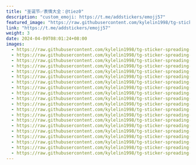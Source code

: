 ```yaml
---
title: "圣诞节✅表情大全：@tiez0"
description: "custom_emoji: https://t.me/addstickers/emojj57"
featured_image: "https://raw.githubusercontent.com/kylelin1998/tg-sticker-spreading-worldwide-images/main/img/7da30153-d770-45df-82e7-85d07c1d7385.jpg"
link: "https://t.me/addstickers/emojj57"
weight: 3
date: 2024-04-09T08:01:24+08:00
images:
  - https://raw.githubusercontent.com/kylelin1998/tg-sticker-spreading-worldwide-images/main/img/7da30153-d770-45df-82e7-85d07c1d7385.jpg
  - https://raw.githubusercontent.com/kylelin1998/tg-sticker-spreading-worldwide-images/main/img/05f69802-d1d2-493d-97b6-90710d9fddaf.jpg
  - https://raw.githubusercontent.com/kylelin1998/tg-sticker-spreading-worldwide-images/main/img/af609bb6-9dbc-4d09-83ab-799e821bfa48.jpg
  - https://raw.githubusercontent.com/kylelin1998/tg-sticker-spreading-worldwide-images/main/img/3c1f5af7-b323-4266-bc79-12a41af78447.jpg
  - https://raw.githubusercontent.com/kylelin1998/tg-sticker-spreading-worldwide-images/main/img/c444c4ab-a747-44ba-acf5-0bc22485862c.jpg
  - https://raw.githubusercontent.com/kylelin1998/tg-sticker-spreading-worldwide-images/main/img/5c6d369c-852e-42fd-813e-78c82f94872d.jpg
  - https://raw.githubusercontent.com/kylelin1998/tg-sticker-spreading-worldwide-images/main/img/1770292c-0a0d-4ad6-82ca-d99a969ad0c3.jpg
  - https://raw.githubusercontent.com/kylelin1998/tg-sticker-spreading-worldwide-images/main/img/f1b85cc9-01fe-40a2-991d-81b125dccc55.jpg
  - https://raw.githubusercontent.com/kylelin1998/tg-sticker-spreading-worldwide-images/main/img/e5e946c6-452f-416e-b8df-0471771e1188.jpg
  - https://raw.githubusercontent.com/kylelin1998/tg-sticker-spreading-worldwide-images/main/img/c5f45ebd-5b0b-4e85-b5b4-5167283b8eb1.jpg
  - https://raw.githubusercontent.com/kylelin1998/tg-sticker-spreading-worldwide-images/main/img/b73aba9b-4171-4c2e-a0d8-45e96594db3c.jpg
  - https://raw.githubusercontent.com/kylelin1998/tg-sticker-spreading-worldwide-images/main/img/a3556e79-5baa-4c07-a7c2-b9ab4ac7e890.jpg
  - https://raw.githubusercontent.com/kylelin1998/tg-sticker-spreading-worldwide-images/main/img/9e0865c4-8d00-427d-96c0-922d94f92614.jpg
  - https://raw.githubusercontent.com/kylelin1998/tg-sticker-spreading-worldwide-images/main/img/73dea2c9-039e-4a43-b335-424d2866d5d5.jpg
  - https://raw.githubusercontent.com/kylelin1998/tg-sticker-spreading-worldwide-images/main/img/6305556e-481a-4703-b74c-9e9afc0c79b1.jpg
  - https://raw.githubusercontent.com/kylelin1998/tg-sticker-spreading-worldwide-images/main/img/6ff5c45d-c5f7-407b-b6ad-0efd934e0086.jpg
  - https://raw.githubusercontent.com/kylelin1998/tg-sticker-spreading-worldwide-images/main/img/33832bff-f74f-4a00-8d29-1799bb54d8b8.jpg
  - https://raw.githubusercontent.com/kylelin1998/tg-sticker-spreading-worldwide-images/main/img/8e637637-cf2d-4cde-bac3-0fde0f5e97f2.jpg
  - https://raw.githubusercontent.com/kylelin1998/tg-sticker-spreading-worldwide-images/main/img/cc8b09b1-4fd9-464a-8fd6-8f707e0d285c.jpg
  - https://raw.githubusercontent.com/kylelin1998/tg-sticker-spreading-worldwide-images/main/img/a9894ef6-713f-4767-ac12-c282a608aa4b.jpg
---
```


